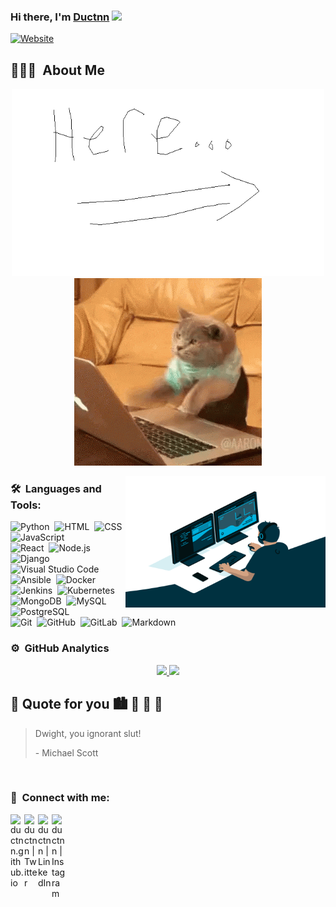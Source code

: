 <!-- ![Background](img/ductn.jpg) -->

### Hi there, I'm [Ductnn][website] <img src="https://media.giphy.com/media/hvRJCLFzcasrR4ia7z/giphy.gif" width="25px">

[![Website](https://img.shields.io/website?label=ductn.info&style=for-the-badge&url=https://ductn.info)](https://ductn.info)

## 👨🏻‍💻 &nbsp;About Me

<p align="center">
    <img src="./img/here.png" width="500" height="300">
    <img src="./img/meow.gif">
</p>

<!-- <img alt="Docker" width="20px" src="https://raw.githubusercontent.com/github/explore/80688e429a7d4ef2fca1e82350fe8e3517d3494d/topics/docker/docker.png"/> &nbsp;DevOps/Cloud Engineer. \
<img alt="Python" width="20px" src="https://raw.githubusercontent.com/github/explore/80688e429a7d4ef2fca1e82350fe8e3517d3494d/topics/python/python.png"/> &nbsp;Python Developer. \
<img alt="Node.js" width="20px" src="https://raw.githubusercontent.com/github/explore/80688e429a7d4ef2fca1e82350fe8e3517d3494d/topics/nodejs/nodejs.png" /> &nbsp;NodeJS Developer. \
🥅 &nbsp;2021 Goals: Contribute more to Open Source projects. \
🎧 &nbsp;Fun fact: I love to draw and play guitar. \
📄 &nbsp;Look at my [Résumé](https://ductn.info/pdf/ductn_CV.pdf) for more details about me. -->

<img align="right" alt="GIF" src="./img/code.gif" width="320" height="210" />

### 🛠 &nbsp;Languages and Tools:

![Python](https://img.shields.io/badge/-Python-05122A?style=flat&logo=python)&nbsp;
![HTML](https://img.shields.io/badge/-HTML-05122A?style=flat&logo=HTML5)&nbsp;
![CSS](https://img.shields.io/badge/-CSS-05122A?style=flat&logo=CSS3&logoColor=1572B6)&nbsp;
![JavaScript](https://img.shields.io/badge/-JavaScript-05122A?style=flat&logo=javascript)&nbsp;\
![React](https://img.shields.io/badge/-React-05122A?style=flat&logo=react)&nbsp;
![Node.js](https://img.shields.io/badge/-Node.js-05122A?style=flat&logo=node.js)&nbsp;
![Django](https://img.shields.io/badge/-Django-05122A?style=flat&logo=django&logoColor=092E20)&nbsp;
![Visual Studio Code](https://img.shields.io/badge/-Visual%20Studio%20Code-05122A?style=flat&logo=visual-studio-code&logoColor=007ACC)&nbsp;\
![Ansible](https://img.shields.io/badge/-Ansible-05122A?style=flat&logo=Ansible)&nbsp;
![Docker](https://img.shields.io/badge/-Docker-05122A?style=flat&logo=Docker)&nbsp;
![Jenkins](https://img.shields.io/badge/-Jenkins-05122A?style=flat&logo=jenkins)&nbsp;
![Kubernetes](https://img.shields.io/badge/-Kubernetes-05122A?style=flat&logo=Kubernetes)\
![MongoDB](https://img.shields.io/badge/-MongoDB-05122A?style=flat&logo=mongodb)&nbsp;
![MySQL](https://img.shields.io/badge/-MySQL-05122A?style=flat&logo=mysql)&nbsp;
![PostgreSQL](https://img.shields.io/badge/-PostgreSQL-05122A?style=flat&logo=postgresql)&nbsp;\
![Git](https://img.shields.io/badge/-Git-05122A?style=flat&logo=git)&nbsp;
![GitHub](https://img.shields.io/badge/-GitHub-05122A?style=flat&logo=github)&nbsp;
![GitLab](https://img.shields.io/badge/-GitLab-05122A?style=flat&logo=gitlab)&nbsp;
![Markdown](https://img.shields.io/badge/-Markdown-05122A?style=flat&logo=markdown)

### ⚙️ &nbsp;GitHub Analytics

<p align="center">
    <a href="https://github.com/ductnn">
        <img height="180em" src="https://github-readme-stats-eight-theta.vercel.app/api?username=ductnn&show_icons=true&theme=algolia&include_all_commits=true&count_private=true"/>
        <img height="180em" src="https://github-readme-stats-eight-theta.vercel.app/api/top-langs/?username=ductnn&layout=compact&langs_count=8&theme=algolia"/>
    </a>
</p>

## 🎥 Quote for you 🏙 🌅 🌇 🌆

> Dwight, you ignorant slut!
>
> <p>- Michael Scott</p>

<br />

### 📸 &nbsp;Connect with me:

[<img align="left" alt="ductnn.github.io" width="22px" src="https://avatars.githubusercontent.com/u/22121217?s=400&u=b331f35d43e369366b36162c77b89437a83b7ca3&v=4" />][website]&nbsp;
[<img align="left" alt="ductnn | Twitter" width="22px" src="https://cdn.jsdelivr.net/npm/simple-icons@v3/icons/twitter.svg" />][twitter]&nbsp;
[<img align="left" alt="ductnn | LinkedIn" width="22px" src="https://cdn.jsdelivr.net/npm/simple-icons@v3/icons/linkedin.svg" />][linkedin]&nbsp;
[<img align="left" alt="ductnn | Instagram" width="22px" src="https://cdn.jsdelivr.net/npm/simple-icons@v3/icons/instagram.svg" />][instagram]

<br />

[website]: https://ductn.info
[twitter]: https://twitter.com/ductn4
[instagram]: https://instagram.com/ductn_
[linkedin]: https://linkedin.com/in/ductnn
